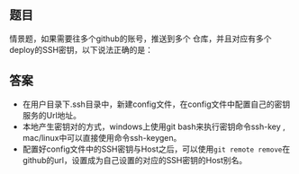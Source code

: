 ## 题目
情景题，如果需要往多个github的账号，推送到多个 仓库，并且对应有多个deploy的SSH密钥，以下说法正确的是：

## 答案
* 在用户目录下.ssh目录中，新建config文件，在config文件中配置自己的密钥服务的Url地址。
* 本地产生密钥对的方式，windows上使用git bash来执行密钥命令ssh-key , mac/linux中可以直接使用命令ssh-keygen。
* 配置好config文件中的SSH密钥与Host之后，可以使用`git remote remove`在github的url，设置成为自己设置的对应的SSH密钥的Host别名。
